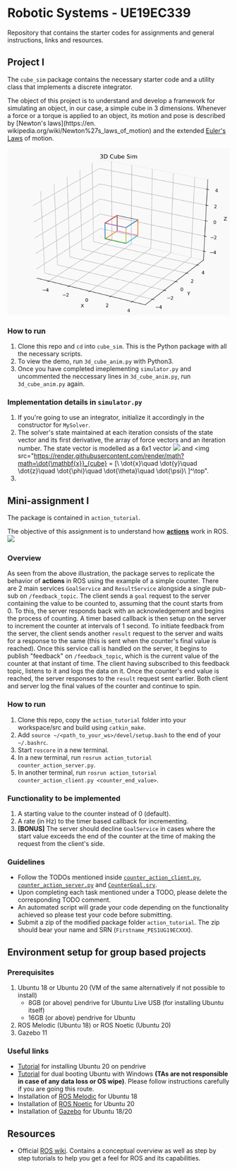 # Robotic Systems - UE19EC339
Repository that contains the starter codes for assignments and general instructions, links and resources.

## Project I
The `cube_sim` package contains the necessary starter code and a utility class that implements a discrete integrator.

The object of this project is to understand and develop a framework for simulating an object, in our case, a simple cube in 3
dimensions. Whenever a force or a torque is applied to an object, its motion and pose is described by [Newton's laws](https://en.
wikipedia.org/wiki/Newton%27s_laws_of_motion) and the extended [Euler's Laws](https://en.wikipedia.org/wiki/Euler%27s_laws_of_motion) 
of motion.

![gif of cube moving](demo_cubesim.gif)

### How to run
1. Clone this repo and `cd` into `cube_sim`. This is the Python package with all the necessary scripts.
1. To view the demo, run `3d_cube_anim.py` with Python3.
1. Once you have completed imeplementing `simulator.py` and uncommented the neccessary lines in `3d_cube_anim.py`,
run `3d_cube_anim.py` again.

### Implementation details in `simulator.py`
1. If you're going to use an integrator, initialize it accordingly in the constructor for `MySolver`.
1. The solver's state maintained at each iteration consists of the state vector and its first derivative,
the array of force vectors and an iteration number. The state vector is modelled as a 6x1 vector 
<img src="https://render.githubusercontent.com/render/math?math=\mathbf{x}_{cube} = [\ x\quad y\quad z\quad \phi\quad \theta\quad \psi\ ]^\top"> and <img src="https://render.githubusercontent.com/render/math?math=\dot{\mathbf{x}}_{cube} = [\ \dot{x}\quad \dot{y}\quad \dot{z}\quad \dot{\phi}\quad \dot{\theta}\quad \dot{\psi}\ ]^\top".
1. 


## Mini-assignment I
The package is contained in `action_tutorial`.

The objective of this assignment is to understand how [**actions**](https://design.ros2.org/articles/actions.html) work in ROS.
![](https://docs.ros.org/en/foxy/_images/Action-SingleActionClient.gif)

### Overview
As seen from the above illustration, the package serves to replicate the behavior of **actions** in ROS using the example of a simple
counter. There are 2 main services `GoalService` and `ResultService` alongside a single pub-sub on `/feedback_topic`. The client sends a 
`goal` request to the server containing the value to be counted to, assuming that the count starts from 0. To
this, the server responds back with an acknowledgement and begins the process of counting. A timer based callback is then setup on the server to increment the counter at intervals of 1 second.
To initiate feedback from the server, the client sends another `result` request to the server and waits for a response to the same (this is sent when the counter's final value is reached).
Once this service call is handled on the server, it begins to publish "feedback" on `/feedback_topic`, which is the current value of the
counter at that instant of time. The client having subscribed to this feedback topic, listens to it and logs the data on it.
Once the counter's end value is reached, the server responses to the `result` request sent earlier. Both client and server log the final
values of the counter and continue to spin.

### How to run
1. Clone this repo, copy the `action_tutorial` folder into your workspace/src and build using `catkin_make`. 
2. Add `source ~/<path_to_your_ws>/devel/setup.bash` to the end of your `~/.bashrc`.
3. Start `roscore` in a new terminal.
4. In a new terminal, run `rosrun action_tutorial counter_action_server.py`.
5. In another terminal, run `rosrun action_tutorial counter_action_client.py <counter_end_value>`.

### Functionality to be implemented
1. A starting value to the counter instead of 0 (default).
2. A rate (in Hz) to the timer based callback for incrementing.
3. **[BONUS]** The server should decline `GoalService` in cases where the start value exceeds the end of the counter at the time of making the request from the client's side.

### Guidelines
- Follow the TODOs mentioned inside [`counter_action_client.py`](action_tutorial/scripts/counter_action_client.py), [`counter_action_server.py`](action_tutorial/scripts/counter_action_server.py) and [`CounterGoal.srv`](action_tutorial/srv/CounterGoal.srv).
- Upon completing each task mentioned under a TODO, please delete the corresponding TODO comment.
- An automated script will grade your code depending on the functionality achieved so please test your code before submitting.
- Submit a zip of the modified package folder `action_tutorial`. The zip should bear your name and SRN (`Firstname_PES1UG19ECXXX`).

## Environment setup for group based projects

### Prerequisites
1. Ubuntu 18 or Ubuntu 20 (VM of the same alternatively if not possible to install)
   - 8GB (or above) pendrive for Ubuntu Live USB (for installing Ubuntu itself)
   - 16GB (or above) pendrive for Ubuntu
2. ROS Melodic (Ubuntu 18) or ROS Noetic (Ubuntu 20)
3. Gazebo 11

### Useful links
- [Tutorial](https://www.fosslinux.com/10212/how-to-install-a-complete-ubuntu-on-a-usb-flash-drive.htm) for installing Ubuntu 20 on pendrive
- [Tutorial](https://www.tecmint.com/install-ubuntu-alongside-with-windows-dual-boot/) for dual booting Ubuntu with Windows **(TAs are not responsible in case of any data loss or OS wipe)**. Please follow instructions carefully if you are going this route.
- Installation of [ROS Melodic](http://wiki.ros.org/melodic/Installation/Ubuntu) for Ubuntu 18
- Installation of [ROS Noetic](http://wiki.ros.org/noetic/Installation/Ubuntu) for Ubuntu 20
- Installation of [Gazebo](http://www.gazebosim.org/tutorials?tut=install_ubuntu) for Ubuntu 18/20

## Resources
- Official [ROS wiki](wiki.ros.org). Contains a conceptual overview as well as step by step tutorials to help
you get a feel for ROS and its capabilities.


